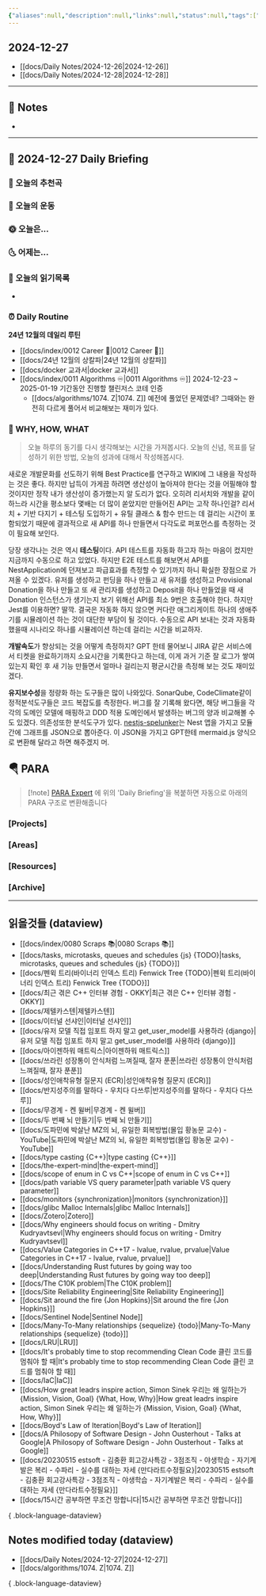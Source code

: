 ```yaml
---
{"aliases":null,"description":null,"links":null,"status":null,"tags":[" DailyNote "],"title":"2024-12-27","created":"2024-12-27T13:14:24","updated":"2024-12-27T15:42:56","dg-publish":true,"permalink":"/docs/daily-notes/2024-12-27/","dgPassFrontmatter":true}
---
```



## 2024-12-27

- [[docs/Daily Notes/2024-12-26\|2024-12-26]] 
- [[docs/Daily Notes/2024-12-28\|2024-12-28]]

---

## 📝 Notes

- 


---

## 📅 2024-12-27 Daily Briefing

### 🎵 오늘의 추천곡

### 🏃 오늘의 운동

### 🌞 오늘은...

### 🌜 어제는...

### 📖 오늘의 읽기목록

- 

### ⏰ Daily Routine

**24년 12월의 데일리 루틴**

- [[docs/index/0012 Career 💼\|0012 Career 💼]]
- [[docs/24년 12월의 상칼파\|24년 12월의 상칼파]]
- [[docs/docker 교과서\|docker 교과서]]
- [[docs/index/0011 Algorithms ♾️\|0011 Algorithms ♾️]] 2024-12-23 ~ 2025-01-19 기간동안 진행할 챌린저스 코테 인증
	- [[docs/algorithms/1074. Z\|1074. Z]] 예전에 풀었던 문제였네? 그때와는 완전히 다르게 풀어서 비교해보는 재미가 있다.

### 🚀 WHY, HOW, WHAT

> 오늘 하루의 동기를 다시 생각해보는 시간을 가져봅시다. 오늘의 신념, 목표를 달성하기 위한 방법, 오늘의 성과에 대해서 작성해봅시다.

새로운 개발문화를 선도하기 위해 Best Practice를 연구하고 WIKI에 그 내용을 작성하는 것은 좋다. 하지만 납득이 가게끔 하려면 생산성이 높아져야 한다는 것을 어필해야 할 것이지만 정작 내가 생산성이 증가했는지 알 도리가 없다. 오히려 리서치와 개발을 같이 하느라 시간을 평소보다 몇배는 더 많이 쏟았지만 만들어진 API는 고작 하나인걸? 리서치 + 기반 다지기 + 테스팅 도입하기 + 유틸 클래스 & 함수 만드는 데 걸리는 시간이 포함되었기 때문에 결과적으로 새 API를 하나 만들면서 다각도로 퍼포먼스를 측정하는 것이 필요해 보인다.

당장 생각나는 것은 역시 **테스팅**이다. API 테스트를 자동화 하고자 하는 마음이 컸지만 지금까지 수동으로 하고 있었다. 하지만 E2E 테스트를 해보면서 API를 NestApplication에 던져보고 파급효과를 측정할 수 있기까지 하니 확실한 장점으로 가져올 수 있겠다. 유저를 생성하고 펀딩을 하나 만들고 새 유저를 생성하고 Provisional Donation을 하나 만들고 또 새 관리자를 생성하고 Deposit을 하나 만들었을 때 새 Donation 인스턴스가 생기는지 보기 위해선 API를 최소 9번은 호출해야 한다. 하지만 Jest를 이용하면? 딸깍. 결국은 자동화 하지 않으면 커다란 애그리게이트 하나의 생애주기를 시뮬레이션 하는 것이 대단한 부담이 될 것이다. 수동으로 API 보내는 것과 자동화 했을때 시나리오 하나를 시뮬레이션 하는데 걸리는 시간을 비교하자.

**개발속도**가 향상되는 것을 어떻게 측정하지? GPT 한테 물어보니 JIRA 같은 서비스에서 티켓을 완료하기까지 소요시간을 기록한다고 하는데, 이게 과거 기준 잘 로그가 쌓여있는지 확인 후 새 기능 만들면서 얼마나 걸리는지 평균시간을 측정해 보는 것도 재미있겠다.

**유지보수성**을 정량화 하는 도구들은 많이 나와있다. SonarQube, CodeClimate같이 정적분석도구들은 코드 복잡도를 측정한다. 버그를 잘 기록해 왔다면, 해당 버그들을 각각의 도메인 모델에 매핑하고 DDD 적용 도메인에서 발생하는 버그의 양과 비교해볼 수도 있겠다. 의존성또한 분석도구가 있다. [nestjs-spelunker](https://github.com/jmcdo29/nestjs-spelunker)는 Nest 앱을 가지고 모듈 간에 그래프를 JSON으로 뽑아준다. 이 JSON을 가지고 GPT한테 mermaid.js 양식으로 변환해 달라고 하면 해주겠지 머.



##  🪂 PARA

> [!note] [PARA Expert](https://chatgpt.com/g/g-46Xrh4MXk-para-expert) 에 위의 'Daily Briefing'을 복붙하면 자동으로 아래의 PARA 구조로 변환해줍니다

### [Projects]

### [Areas]

### [Resources]

### [Archive]

---

## 읽을것들 (dataview)

- [[docs/index/0080 Scraps 📚\|0080 Scraps 📚]]
- [[docs/tasks, microtasks, queues and schedules {js} {TODO}\|tasks, microtasks, queues and schedules {js} {TODO}]]
- [[docs/펜윅 트리(바이너리 인덱스 트리) Fenwick Tree {TODO}\|펜윅 트리(바이너리 인덱스 트리) Fenwick Tree {TODO}]]
- [[docs/최근 겪은 C++ 인터뷰 경험 - OKKY\|최근 겪은 C++ 인터뷰 경험 - OKKY]]
- [[docs/제텔카스텐\|제텔카스텐]]
- [[docs/이터널 선샤인\|이터널 선샤인]]
- [[docs/유저 모델 직접 임포트 하지 말고 get_user_model를 사용하라 {django}\|유저 모델 직접 임포트 하지 말고 get_user_model를 사용하라 {django}]]
- [[docs/아이젠하워 매트릭스\|아이젠하워 매트릭스]]
- [[docs/쓰라린 성장통이 안식처럼 느껴질때, 잘자 푼푼\|쓰라린 성장통이 안식처럼 느껴질때, 잘자 푼푼]]
- [[docs/성인애착유형 질문지 (ECR)\|성인애착유형 질문지 (ECR)]]
- [[docs/반지성주의를 말하다 - 우치다 다쓰루\|반지성주의를 말하다 - 우치다 다쓰루]]
- [[docs/무경계 - 켄 윌버\|무경계 - 켄 윌버]]
- [[docs/두 번째 뇌 만들기\|두 번째 뇌 만들기]]
- [[docs/도파민에 박살난 MZ의 뇌, 유일한 회복방법(몰입 황농문 교수) - YouTube\|도파민에 박살난 MZ의 뇌, 유일한 회복방법(몰입 황농문 교수) - YouTube]]
- [[docs/type casting {C++}\|type casting {C++}]]
- [[docs/the-expert-mind\|the-expert-mind]]
- [[docs/scope of enum in C vs C++\|scope of enum in C vs C++]]
- [[docs/path variable VS query parameter\|path variable VS query parameter]]
- [[docs/monitors {synchronization}\|monitors {synchronization}]]
- [[docs/glibc Malloc Internals\|glibc Malloc Internals]]
- [[docs/Zotero\|Zotero]]
- [[docs/Why engineers should focus on writing - Dmitry Kudryavtsevl\|Why engineers should focus on writing - Dmitry Kudryavtsevl]]
- [[docs/Value Categories in C++17 - lvalue, rvalue, prvalue\|Value Categories in C++17 - lvalue, rvalue, prvalue]]
- [[docs/Understanding Rust futures by going way too deep\|Understanding Rust futures by going way too deep]]
- [[docs/The C10K problem\|The C10K problem]]
- [[docs/Site Reliability Engineering\|Site Reliability Engineering]]
- [[docs/Sit around the fire {Jon Hopkins}\|Sit around the fire {Jon Hopkins}]]
- [[docs/Sentinel Node\|Sentinel Node]]
- [[docs/Many-To-Many relationships {sequelize} {todo}\|Many-To-Many relationships {sequelize} {todo}]]
- [[docs/LRU\|LRU]]
- [[docs/It's probably time to stop recommending Clean Code 클린 코드를 멈춰야 할 때\|It's probably time to stop recommending Clean Code 클린 코드를 멈춰야 할 때]]
- [[docs/IaC\|IaC]]
- [[docs/How great leadrs inspire action, Simon Sinek 우리는 왜 일하는가 {Mission, Vision, Goal} {What, How, Why}\|How great leadrs inspire action, Simon Sinek 우리는 왜 일하는가 {Mission, Vision, Goal} {What, How, Why}]]
- [[docs/Boyd's Law of Iteration\|Boyd's Law of Iteration]]
- [[docs/A Philosopy of Software Design - John Ousterhout - Talks at Google\|A Philosopy of Software Design - John Ousterhout - Talks at Google]]
- [[docs/20230515 estsoft - 김충환 회고강사특강 - 3점조직 - 야생학습 - 자기계발은 복리 - 수파리 - 실수를 대하는 자세 {만다라트수정필요}\|20230515 estsoft - 김충환 회고강사특강 - 3점조직 - 야생학습 - 자기계발은 복리 - 수파리 - 실수를 대하는 자세 {만다라트수정필요}]]
- [[docs/15시간 공부하면 무조건 망합니다\|15시간 공부하면 무조건 망합니다]]

{ .block-language-dataview}

## Notes modified today (dataview)

- [[docs/Daily Notes/2024-12-27\|2024-12-27]]
- [[docs/algorithms/1074. Z\|1074. Z]]

{ .block-language-dataview}
